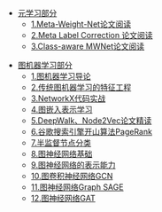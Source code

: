<!-- docs/_sidebar.md -->

<!-- * [Home](/) -->

* [元学习部分](/meta/README.md)
    * [1.Meta-Weight-Net论文阅读](/meta/Meta-Weight-Net.md)
    * [2.Meta Label Correction 论文阅读](/meta/MLC.md)
    * [3.Class-aware MWNet论文阅读](/meta/CMWNet.md)

- [图机器学习部分](/graph/README.md)
    - [1.图机器学习导论](/graph/cs224w01.md)
    - [2.传统图机器学习的特征工程](/graph/cs224w02.md)
    - [3.NetworkX代码实战](/graph/cs224w03.md)
    - [4.图嵌入表示学习](/graph/cs224w04.md)
    - [5.DeepWalk、Node2Vec论文精读](/graph/cs224w05.md)
    - [6.谷歌搜索引擎开山算法PageRank](/graph/cs224w02)
    - [7.半监督节点分类](/graph/cs224w02)
    - [8.图神经网络基础](/graph/cs224w02)
    - [9.图神经网络的表示能力](/graph/cs224w02)
    - [10.图卷积神经网络GCN](/graph/cs224w02)
    - [11.图神经网络Graph SAGE](/graph/cs224w02)
    - [12.图神经网络GAT](/graph/cs224w02)

